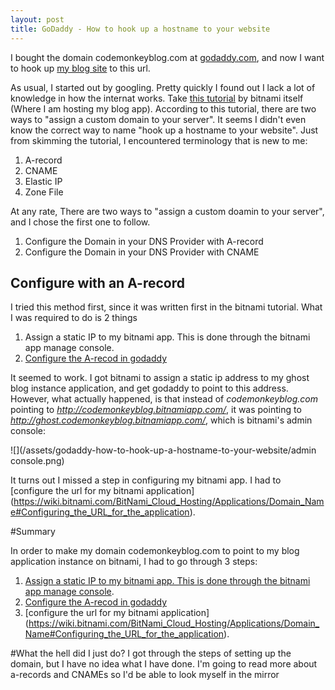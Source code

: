 ```yaml
---
layout: post
title: GoDaddy - How to hook up a hostname to your website
---
```

	
I bought the domain codemonkeyblog.com at [godaddy.com](godaddy.com), and now I want to hook up [my blog site](http:://codemonkeyblog.bitnamiapp.com) to this url.

As usual, I started out by googling. Pretty quickly I found out I lack a lot of knowledge in how the internat works. Take [this tutorial](https://wiki.bitnami.com/BitNami_Cloud_Hosting/howto/Assign_a_Custom_Domain_to_Your_Server) by bitnami itself (Where I am hosting my blog app). According to this tutorial, there are two ways to "assign a custom domain to your server". It seems I didn't even know the correct way to name "hook up a hostname to your website". Just from skimming the tutorial, I encountered terminology that is new to me:

1. A-record
1. CNAME
1. Elastic IP
1. Zone File

At any rate, There are two ways to "assign a custom doamin to your server", and I chose the first one to follow.

 1. Configure the Domain in your DNS Provider with A-record
 1. Configure the Domain in your DNS Provider with CNAME


## Configure with an A-record

I tried this method first, since it was written first in the bitnami tutorial. What I was required to do is 2 things
 1. Assign a static IP to my bitnami app. This is done through the bitnami app manage console.
 1. [Configure the A-recod in godaddy](https://support.godaddy.com/help/article/680/managing-dns-for-your-domain-names)

It seemed to work. I got bitnami to assign a static ip address to my ghost blog instance application, and get godaddy to point to this address. However, what actually happened, is that instead of  _codemonkeyblog.com_ pointing to _http://codemonkeyblog.bitnamiapp.com/_, it was pointing to  _http://ghost.codemonkeyblog.bitnamiapp.com/_, which is bitnami's admin console:

![](/assets/godaddy-how-to-hook-up-a-hostname-to-your-website/admin console.png)

It turns out I missed a step in configuring my bitnami app. I had to [configure the url for my bitnami application] (https://wiki.bitnami.com/BitNami_Cloud_Hosting/Applications/Domain_Name#Configuring_the_URL_for_the_application).

#Summary

In order to make my domain codemonkeyblog.com to point to my blog application instance on bitnami, I had to go through 3 steps:

 1. [Assign a static IP to my bitnami app. This is done through the bitnami app manage console](https://wiki.bitnami.com/BitNami_Cloud_Hosting/howto/Assign_a_Custom_Domain_to_Your_Server#Assign_Static_IP_Address_to_the_Server).
 1. [Configure the A-recod in godaddy](https://support.godaddy.com/help/article/680/managing-dns-for-your-domain-names)
 1. [configure the url for my bitnami application] (https://wiki.bitnami.com/BitNami_Cloud_Hosting/Applications/Domain_Name#Configuring_the_URL_for_the_application).

#What the hell did I just do?
I got through the steps of setting up the domain, but I have no idea what I have done. I'm going to read more about a-records and CNAMEs so I'd be able to look myself in the mirror
